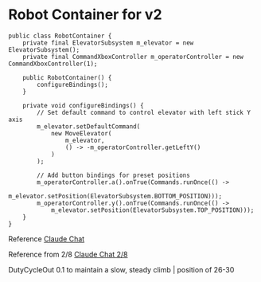
# Robot Container for v2
```
public class RobotContainer {
    private final ElevatorSubsystem m_elevator = new ElevatorSubsystem();
    private final CommandXboxController m_operatorController = new CommandXboxController(1);

    public RobotContainer() {
        configureBindings();
    }

    private void configureBindings() {
        // Set default command to control elevator with left stick Y axis
        m_elevator.setDefaultCommand(
            new MoveElevator(
                m_elevator, 
                () -> -m_operatorController.getLeftY()
            )
        );

        // Add button bindings for preset positions
        m_operatorController.a().onTrue(Commands.runOnce(() -> 
            m_elevator.setPosition(ElevatorSubsystem.BOTTOM_POSITION)));
        m_operatorController.y().onTrue(Commands.runOnce(() -> 
            m_elevator.setPosition(ElevatorSubsystem.TOP_POSITION)));
    }
}
```

Reference [Claude Chat](https://claude.ai/chat/b4e23ed0-c67c-4e1b-b2dc-a6ba6b4c0a51)

Reference from 2/8 [Claude Chat 2/8](https://claude.ai/chat/0ce7068c-23be-4766-8674-02b8326b7997)

DutyCycleOut 0.1 to maintain a slow, steady climb   |   position of 26-30